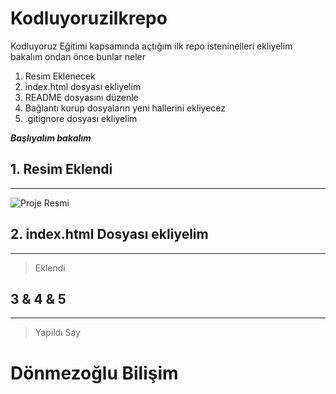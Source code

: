 # **Kodluyoruzilkrepo**
Kodluyoruz Eğitimi kapsamında açtığım ilk repo
isteninelleri ekliyelim bakalım ondan önce bunlar neler

1.  Resim Eklenecek 
3. index.html dosyası ekliyelim
5. README dosyasını düzenle 
7. Bağlantı kurup dosyaların yeni hallerini ekliyecez
9. .gitignore dosyası ekliyelim

***Başlıyalım bakalım***

## **1. Resim Eklendi**  
*** 

![Proje Resmi ](https://iot.samteck.net/wp-content/uploads/2019/05/GIT-branches.png)

## **2. index.html Dosyası ekliyelim**
---

>Eklendi

## **3 & 4 & 5**
***

>Yapıldı Say


# Dönmezoğlu Bilişim 
